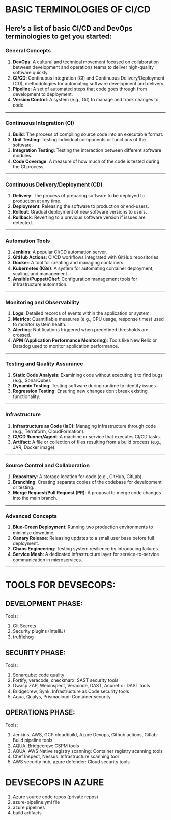 # BASIC TERMINOLOGIES OF CI/CD

Here’s a list of basic CI/CD and DevOps terminologies to get you started:
---

### **General Concepts**
1. **DevOps**: A cultural and technical movement focused on collaboration between development and operations teams to deliver high-quality software quickly.
2. **CI/CD**: Continuous Integration (CI) and Continuous Delivery/Deployment (CD), methodologies for automating software development and delivery.
3. **Pipeline**: A set of automated steps that code goes through from development to deployment.
4. **Version Control**: A system (e.g., Git) to manage and track changes to code.

---

### **Continuous Integration (CI)**
1. **Build**: The process of compiling source code into an executable format.
2. **Unit Testing**: Testing individual components or functions of the software.
3. **Integration Testing**: Testing the interaction between different software modules.
4. **Code Coverage**: A measure of how much of the code is tested during the CI process.

---

### **Continuous Delivery/Deployment (CD)**
1. **Delivery**: The process of preparing software to be deployed to production at any time.
2. **Deployment**: Releasing the software to production or end-users.
3. **Rollout**: Gradual deployment of new software versions to users.
4. **Rollback**: Reverting to a previous software version if issues are detected.

---

### **Automation Tools**
1. **Jenkins**: A popular CI/CD automation server.
2. **GitHub Actions**: CI/CD workflows integrated with GitHub repositories.
3. **Docker**: A tool for creating and managing containers.
4. **Kubernetes (K8s)**: A system for automating container deployment, scaling, and management.
5. **Ansible/Puppet/Chef**: Configuration management tools for infrastructure automation.

---

### **Monitoring and Observability**
1. **Logs**: Detailed records of events within the application or system.
2. **Metrics**: Quantifiable measures (e.g., CPU usage, response times) used to monitor system health.
3. **Alerting**: Notifications triggered when predefined thresholds are crossed.
4. **APM (Application Performance Monitoring)**: Tools like New Relic or Datadog used to monitor application performance.

---

### **Testing and Quality Assurance**
1. **Static Code Analysis**: Examining code without executing it to find bugs (e.g., SonarQube).
2. **Dynamic Testing**: Testing software during runtime to identify issues.
3. **Regression Testing**: Ensuring new changes don’t break existing functionality.

---

### **Infrastructure**
1. **Infrastructure as Code (IaC)**: Managing infrastructure through code (e.g., Terraform, CloudFormation).
2. **CI/CD Runner/Agent**: A machine or service that executes CI/CD tasks.
3. **Artifact**: A file or collection of files resulting from a build process (e.g., JAR, Docker image).

---

### **Source Control and Collaboration**
1. **Repository**: A storage location for code (e.g., GitHub, GitLab).
2. **Branching**: Creating separate copies of the codebase for development or testing.
3. **Merge Request/Pull Request (PR)**: A proposal to merge code changes into the main branch.

---

### **Advanced Concepts**
1. **Blue-Green Deployment**: Running two production environments to minimize downtime.
2. **Canary Release**: Releasing updates to a small user base before full deployment.
3. **Chaos Engineering**: Testing system resilience by introducing failures.
4. **Service Mesh**: A dedicated infrastructure layer for service-to-service communication in microservices.

---

# TOOLS FOR DEVSECOPS:

## DEVELOPMENT PHASE:

Tools: 

1. Git Secrets
2. Security plugins (IntelliJ)
3. trufflehog

## SECURITY PHASE:

Tools:
1. Sonarqube: code quality
2. Fortify, veracode, checkmarx: SAST security tools
3. Owasp ZAP, Webinspect, Veracode, DAST, Acunefix : DAST tools
4. Bridgecrew, Synk: Infrastructure as Code security tools
5. Aqua, Qualys, Prismacloud: Container security

## OPERATIONS PHASE:

Tools:

1.  Jenkins, AWS, GCP cloudbuild, Azure Devops, Github actions, Gitlab: Build pipeline tools
2. AQUA, Bridgecrew: CSPM tools
3. AQUA, AWS Native registry scanning: Container registry scanning tools
4. Chef Inspect, Nessus: Infrastructure scanning tool
5. AWS security hub, azure defender: Cloud security tools


# DEVSECOPS IN AZURE

1. Azure source code repos (private repos)
2. azure-pipeline.yml file
3. azure pipelines
4. build artifacts


